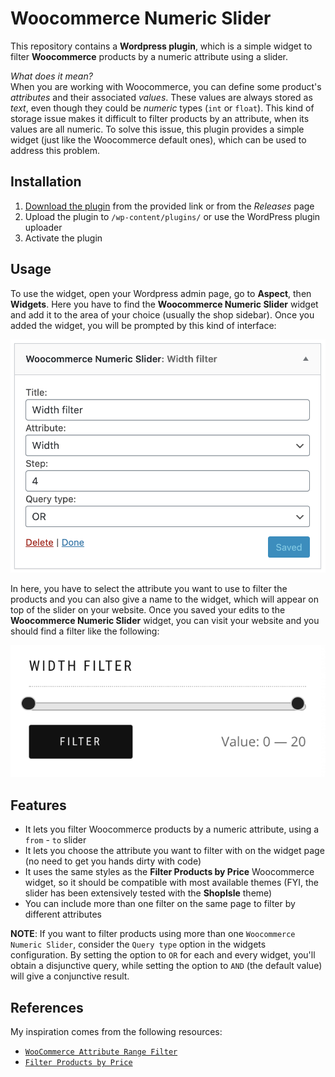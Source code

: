 # Woocommerce Numeric Slider

This repository contains a **Wordpress plugin**, which is a simple widget to filter **Woocommerce** products by a numeric attribute using a slider.

_What does it mean?_\
When you are working with Woocommerce, you can define some product's _attributes_ and their associated _values_. These values are always stored as _text_, even though they could be _numeric_ types (`int` or `float`). This kind of storage issue makes it difficult to filter products by an attribute, when its values are all numeric. To solve this issue, this plugin provides a simple widget (just like the Woocommerce default ones), which can be used to address this problem.

## Installation

1. [Download the plugin](https://github.com/Wadaboa/woo-num-slider/archive/master.zip) from the provided link or from the _Releases_ page
2. Upload the plugin to `/wp-content/plugins/` or use the WordPress plugin uploader
3. Activate the plugin

## Usage

To use the widget, open your Wordpress admin page, go to **Aspect**, then **Widgets**. Here you have to find the **Woocommerce Numeric Slider** widget and add it to the area of your choice (usually the shop sidebar). Once you added the widget, you will be prompted by this kind of interface:

![Widget Form](img/widget-form.png)

In here, you have to select the attribute you want to use to filter the products and you can also give a name to the widget, which will appear on top of the slider on your website. Once you saved your edits to the **Woocommerce Numeric Slider** widget, you can visit your website and you should find a filter like the following:

![Widget UI](img/widget-ui.png)

## Features

- It lets you filter Woocommerce products by a numeric attribute, using a `from` - `to` slider
- It lets you choose the attribute you want to filter with on the widget page (no need to get you hands dirty with code)
- It uses the same styles as the **Filter Products by Price** Woocommerce widget, so it should be compatible with most available themes (FYI, the slider has been extensively tested with the **ShopIsle** theme)
- You can include more than one filter on the same page to filter by different attributes

**NOTE**: If you want to filter products using more than one `Woocommerce Numeric Slider`, consider the `Query type` option in the widgets configuration. By setting the option to `OR` for each and every widget, you'll obtain a disjunctive query, while setting the option to `AND` (the default value) will give a conjunctive result.

## References

My inspiration comes from the following resources:

- [`WooCommerce Attribute Range Filter`](https://github.com/anttiviljami/woocommerce-attribute-range-filter)
- [`Filter Products by Price`](https://github.com/woocommerce/woocommerce/blob/master/includes/widgets/class-wc-widget-price-filter.php)
